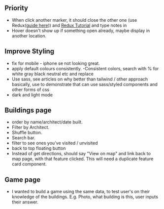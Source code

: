 ## Priority

- When click another marker, it should close the other one (use Redux([guide here](https://egghead.io/courses/fundamentals-of-redux-course-from-dan-abramov-bd5cc867))) and [Redux Tutorial](https://daveceddia.com/redux-tutorial/) and type notes in
- Hover doesn't show up if something open already, maybe display in another location.

## Improve Styling

- fix for mobile - iphone se not looking great.
- apply default colours consistently.
  -Consistent colors, search with % for white gray black neutral etc and replace
- Use sass, see articles on why better than tailwind / other approach basically, use to demonstrate that can use sass/styled components and other forms of css
- dark and light mode

## Buildings page

- order by name/architect/date built.
- Filter by Architect.
- Shuffle button.
- Search bar.
- filter to see ones you've visited / unvisited
- back to top floating button
- Instead of get directions, should say "View on map" and link back to map page, with that feature clicked. This will need a duplicate feature card component.

## Game page

- I wanted to build a game using the same data, to test user's on their knowledge of the buildings. E.g. Photo, what building is this, user inputs their answer.

